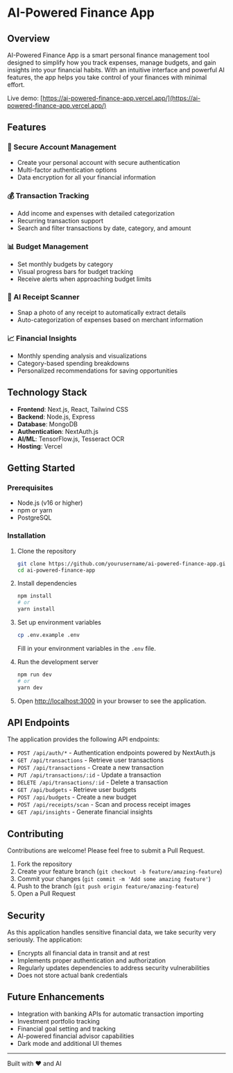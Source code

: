 # AI-Powered Finance App

## Overview

AI-Powered Finance App is a smart personal finance management tool designed to simplify how you track expenses, manage budgets, and gain insights into your financial habits. With an intuitive interface and powerful AI features, the app helps you take control of your finances with minimal effort.

Live demo: [https://ai-powered-finance-app.vercel.app/](https://ai-powered-finance-app.vercel.app/)

## Features

### 🔐 Secure Account Management
- Create your personal account with secure authentication
- Multi-factor authentication options
- Data encryption for all your financial information

### 💰 Transaction Tracking
- Add income and expenses with detailed categorization
- Recurring transaction support
- Search and filter transactions by date, category, and amount

### 📊 Budget Management
- Set monthly budgets by category
- Visual progress bars for budget tracking
- Receive alerts when approaching budget limits

### 📸 AI Receipt Scanner
- Snap a photo of any receipt to automatically extract details
- Auto-categorization of expenses based on merchant information

### 📈 Financial Insights
- Monthly spending analysis and visualizations
- Category-based spending breakdowns
- Personalized recommendations for saving opportunities

## Technology Stack

- **Frontend**: Next.js, React, Tailwind CSS
- **Backend**: Node.js, Express
- **Database**: MongoDB
- **Authentication**: NextAuth.js
- **AI/ML**: TensorFlow.js, Tesseract OCR
- **Hosting**: Vercel

## Getting Started

### Prerequisites

- Node.js (v16 or higher)
- npm or yarn
- PostgreSQL

### Installation

1. Clone the repository
   ```bash
   git clone https://github.com/yourusername/ai-powered-finance-app.git
   cd ai-powered-finance-app
   ```

2. Install dependencies
   ```bash
   npm install
   # or
   yarn install
   ```

3. Set up environment variables
   ```bash
   cp .env.example .env
   ```
   Fill in your environment variables in the `.env` file.

4. Run the development server
   ```bash
   npm run dev
   # or
   yarn dev
   ```

5. Open [http://localhost:3000](http://localhost:3000) in your browser to see the application.


## API Endpoints

The application provides the following API endpoints:

- `POST /api/auth/*` - Authentication endpoints powered by NextAuth.js
- `GET /api/transactions` - Retrieve user transactions
- `POST /api/transactions` - Create a new transaction
- `PUT /api/transactions/:id` - Update a transaction
- `DELETE /api/transactions/:id` - Delete a transaction
- `GET /api/budgets` - Retrieve user budgets
- `POST /api/budgets` - Create a new budget
- `POST /api/receipts/scan` - Scan and process receipt images
- `GET /api/insights` - Generate financial insights

## Contributing

Contributions are welcome! Please feel free to submit a Pull Request.

1. Fork the repository
2. Create your feature branch (`git checkout -b feature/amazing-feature`)
3. Commit your changes (`git commit -m 'Add some amazing feature'`)
4. Push to the branch (`git push origin feature/amazing-feature`)
5. Open a Pull Request

## Security

As this application handles sensitive financial data, we take security very seriously. The application:

- Encrypts all financial data in transit and at rest
- Implements proper authentication and authorization
- Regularly updates dependencies to address security vulnerabilities
- Does not store actual bank credentials

## Future Enhancements

- Integration with banking APIs for automatic transaction importing
- Investment portfolio tracking
- Financial goal setting and tracking
- AI-powered financial advisor capabilities
- Dark mode and additional UI themes

---

Built with ❤️ and AI
